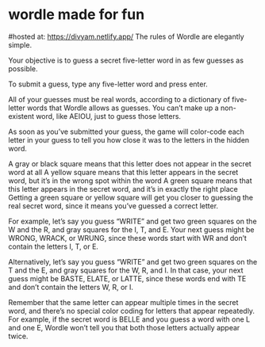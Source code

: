 
# wordle made for fun
#hosted at: https://divyam.netlify.app/ 
The rules of Wordle are elegantly simple.

Your objective is to guess a secret five-letter word in as few guesses as possible.

To submit a guess, type any five-letter word and press enter.

All of your guesses must be real words, according to a dictionary of five-letter words that Wordle allows as guesses. You can’t make up a non-existent word, like AEIOU, just to guess those letters.

As soon as you’ve submitted your guess, the game will color-code each letter in your guess to tell you how close it was to the letters in the hidden word.

A gray or black square means that this letter does not appear in the secret word at all
A yellow square means that this letter appears in the secret word, but it’s in the wrong spot within the word
A green square means that this letter appears in the secret word, and it’s in exactly the right place
Getting a green square or yellow square will get you closer to guessing the real secret word, since it means you’ve guessed a correct letter.

For example, let’s say you guess “WRITE” and get two green squares on the W and the R, and gray squares for the I, T, and E. Your next guess might be WRONG, WRACK, or WRUNG, since these words start with WR and don’t contain the letters I, T, or E.

Alternatively, let’s say you guess “WRITE” and get two green squares on the T and the E, and gray squares for the W, R, and I. In that case, your next guess might be BASTE, ELATE, or LATTE, since these words end with TE and don’t contain the letters W, R, or I.

Remember that the same letter can appear multiple times in the secret word, and there’s no special color coding for letters that appear repeatedly. For example, if the secret word is BELLE and you guess a word with one L and one E, Wordle won’t tell you that both those letters actually appear twice.
